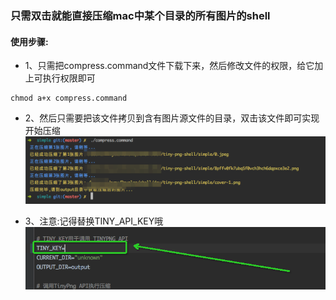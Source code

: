 ### 只需双击就能直接压缩mac中某个目录的所有图片的shell

#### 使用步骤:

* 1、只需把compress.command文件下载下来，然后修改文件的权限，给它加上可执行权限即可

```$xslt
chmod a+x compress.command
```

* 2、然后只需要把该文件拷贝到含有图片源文件的目录，双击该文件即可实现开始压缩
![](./art/Picture.png)

* 3、注意:记得替换TINY_API_KEY哦
![](./art/Picture2.png)